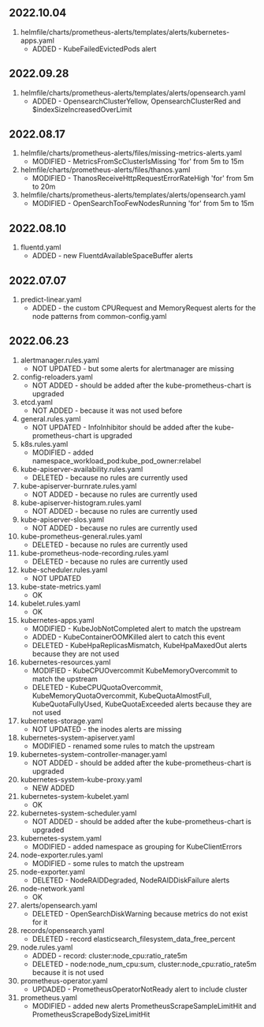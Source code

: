 ## 2022.10.04
1. helmfile/charts/prometheus-alerts/templates/alerts/kubernetes-apps.yaml
   - ADDED - KubeFailedEvictedPods alert

## 2022.09.28
1. helmfile/charts/prometheus-alerts/templates/alerts/opensearch.yaml
   - ADDED - OpensearchClusterYellow, OpensearchClusterRed and $indexSizeIncreasedOverLimit

## 2022.08.17
1. helmfile/charts/prometheus-alerts/files/missing-metrics-alerts.yaml
   - MODIFIED - MetricsFromScClusterIsMissing 'for' from 5m to 15m
2. helmfile/charts/prometheus-alerts/files/thanos.yaml
   - MODIFIED - ThanosReceiveHttpRequestErrorRateHigh 'for' from 5m to 20m
3. helmfile/charts/prometheus-alerts/templates/alerts/opensearch.yaml
   - MODIFIED - OpenSearchTooFewNodesRunning 'for' from 5m to 15m

## 2022.08.10
1. fluentd.yaml
   - ADDED - new FluentdAvailableSpaceBuffer alerts

## 2022.07.07
1. predict-linear.yaml
   - ADDED - the custom CPURequest and MemoryRequest alerts for the node patterns from common-config.yaml

## 2022.06.23

1. alertmanager.rules.yaml
   - NOT UPDATED - but some alerts for alertmanager are missing
1. config-reloaders.yaml
   - NOT ADDED - should be added after the kube-prometheus-chart is upgraded
1. etcd.yaml
   - NOT ADDED - because it was not used before
1. general.rules.yaml
   - NOT UPDATED - InfoInhibitor should be added after the kube-prometheus-chart is upgraded
1. k8s.rules.yaml
   - MODIFIED - added namespace_workload_pod:kube_pod_owner:relabel
1. kube-apiserver-availability.rules.yaml
   - DELETED - because no rules are currently used
1. kube-apiserver-burnrate.rules.yaml
   - NOT ADDED - because no rules are currently used
1. kube-apiserver-histogram.rules.yaml
   - NOT ADDED - because no rules are currently used
1. kube-apiserver-slos.yaml
   - NOT ADDED - because no rules are currently used
1. kube-prometheus-general.rules.yaml
   - DELETED - because no rules are currently used
1. kube-prometheus-node-recording.rules.yaml
   - DELETED - because no rules are currently used
1. kube-scheduler.rules.yaml
   - NOT UPDATED
1. kube-state-metrics.yaml
   - OK
1. kubelet.rules.yaml
   - OK
1. kubernetes-apps.yaml
   - MODIFIED - KubeJobNotCompleted alert to match the upstream
   - ADDED - KubeContainerOOMKilled alert to catch this event
   - DELETED - KubeHpaReplicasMismatch, KubeHpaMaxedOut alerts because they are not used
1. kubernetes-resources.yaml
   - MODIFIED - KubeCPUOvercommit KubeMemoryOvercommit to match the upstream
   - DELETED - KubeCPUQuotaOvercommit, KubeMemoryQuotaOvercommit, KubeQuotaAlmostFull, KubeQuotaFullyUsed, KubeQuotaExceeded alerts because they are not used
1. kubernetes-storage.yaml
   - NOT UPDATED - the inodes alerts are missing
1. kubernetes-system-apiserver.yaml
   - MODIFIED - renamed some rules to match the upstream
1. kubernetes-system-controller-manager.yaml
   - NOT ADDED - should be added after the kube-prometheus-chart is upgraded
1. kubernetes-system-kube-proxy.yaml
   - NEW ADDED
1. kubernetes-system-kubelet.yaml
   - OK
1. kubernetes-system-scheduler.yaml
   - NOT ADDED - should be added after the kube-prometheus-chart is upgraded
1. kubernetes-system.yaml
   - MODIFIED - added namespace as grouping for KubeClientErrors
1. node-exporter.rules.yaml
   - MODIFIED - some rules to match the upstream
1. node-exporter.yaml
   - DELETED - NodeRAIDDegraded, NodeRAIDDiskFailure alerts
1. node-network.yaml
   - OK
1. alerts/opensearch.yaml
   - DELETED - OpenSearchDiskWarning because metrics do not exist for it
1. records/opensearch.yaml
   - DELETED - record elasticsearch_filesystem_data_free_percent
1. node.rules.yaml
   - ADDED - record: cluster:node_cpu:ratio_rate5m
   - DELETED - node:node_num_cpu:sum, cluster:node_cpu:ratio_rate5m because it is not used
1. prometheus-operator.yaml
   - UPDADED - PrometheusOperatorNotReady alert to include cluster
1. prometheus.yaml
   - MODIFIED - added new alerts PrometheusScrapeSampleLimitHit and PrometheusScrapeBodySizeLimitHit
